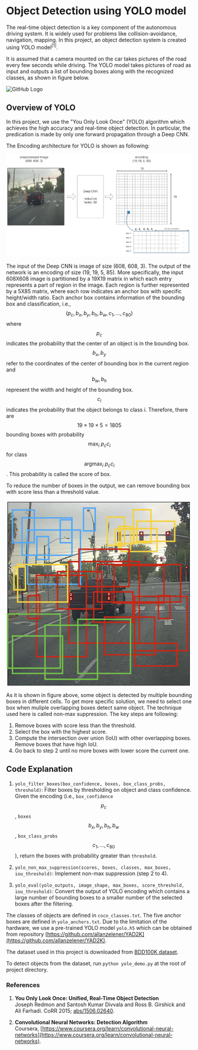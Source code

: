 # Object Detection using YOLO model

The real-time object detection is a key component of the autonomous driving system. It is widely used for problems like collision-avoidance, navigation, mapping. In this project, an object detection system is created using YOLO model<sup>[1]</sup>. 

It is assumed that a camera mounted on the car takes pictures of the road every few seconds while driving. The YOLO model takes pictures of road as input and outputs a list of bounding boxes along with the recognized classes, as shown in figure below.

![GitHub Logo](demo/yolo_demo.gif)

## Overview of YOLO 

In this project, we use the "You Only Look Once" (YOLO) algorithm which achieves the high accuracy and real-time object detection. In particular, the predication is made by only one forward propagation through a Deep CNN. 

The Encoding architecture for YOLO is shown as following:

![GitHub Logo](demo/architecture.png)

The input of the Deep CNN is image of size (608, 608, 3). The output of the network is an encoding of size (19, 19, 5, 85). More specifically, the input 608X608 image is partitioned by a 19X19 matrix in which each entry represents a part of region in the image. Each region is further represented by a 5X85 matrix, where each row indicates an anchor box with specific height/width ratio. Each anchor box contains information of the bounding box and classification, i.e., $$(p_c, b_x, b_y, b_h, b_w, c_1, ..., c_{80})$$ where $$p_c$$ indicates the probability that the center of an object is in the bounding box. $$b_x, b_y$$ refer to the coordinates of the center of bounding box in the current region and $$b_w, b_h$$ represent the width and height of the bounding box. $$c_i$$ indicates the probability that the object belongs to class i. Therefore, there are $$19\times19\times5=1805$$ bounding boxes with probability $$\max_i \ p_c c_i$$ for class $$\mathrm{argmax}_i \ p_c c_i$$. This probability is called the score of box.

To reduce the number of boxes in the output, we can remove bounding box with score less than a threshold value. 

![GitHub Logo](demo/anchor_map.png)

As it is shown in figure above, some object is detected by multiple bounding boxes in different cells. To get more specific solution, we need to select one box when muliple overlapping boxes detect same object. The technique used here is called non-max suppression. The key steps are following:

1. Remove boxes with score less than the threshold.
2. Select the box with the highest score.
3. Compute the intersection over union (IoU) with other overlapping boxes. Remove boxes that have high IoU.
4. Go back to step 2 until no more boxes with lower score the current one.

## Code Explanation

1. `yolo_filter_boxes(box_confidence, boxes, box_class_probs, threshold)`: Filter boxes by thresholding on object and class confidence. Given the encoding (i.e., `box_confidence` $$p_c$$, `boxes` $$b_x, b_y, b_h, b_w$$, `box_class_probs` $$c_1,...,c_{80}$$), return the boxes with probability greater than `threshold`.

2. `yolo_non_max_suppression(scores, boxes, classes, max_boxes, iou_threshold)`: Implement non-max suppression (step 2 to 4). 

3. `yolo_eval(yolo_outputs, image_shape, max_boxes, score_threshold, iou_threshold)`: Convert the output of YOLO encoding which contains a large number of bounding boxes to a smaller number of the selected boxes after the filtering.

The classes of objects are defined in `coco_classes.txt`. The five anchor boxes are defined in `yolo_anchors.txt`. Due to the limitation of the hardware, we use a pre-trained YOLO model `yolo.h5` which can be obtained from repository [https://github.com/allanzelener/YAD2K](https://github.com/allanzelener/YAD2K).

The dataset used in this project is downloaded from [BDD100K dataset](https://doc.bdd100k.com/download.html#).

To detect objects from the dataset, run `python yolo_demo.py` at the root of project directory.

### References

1. **You Only Look Once: Unified, Real-Time Object Detection**  
Joseph Redmon and Santosh Kumar Divvala and Ross B. Girshick and Ali Farhadi. CoRR 2015; [abs/1506.02640](https://arxiv.org/abs/1506.02640).

2. **Convolutional Neural Networks: Detection Algorithm**  
Coursera, [https://www.coursera.org/learn/convolutional-neural-networks](https://www.coursera.org/learn/convolutional-neural-networks).
